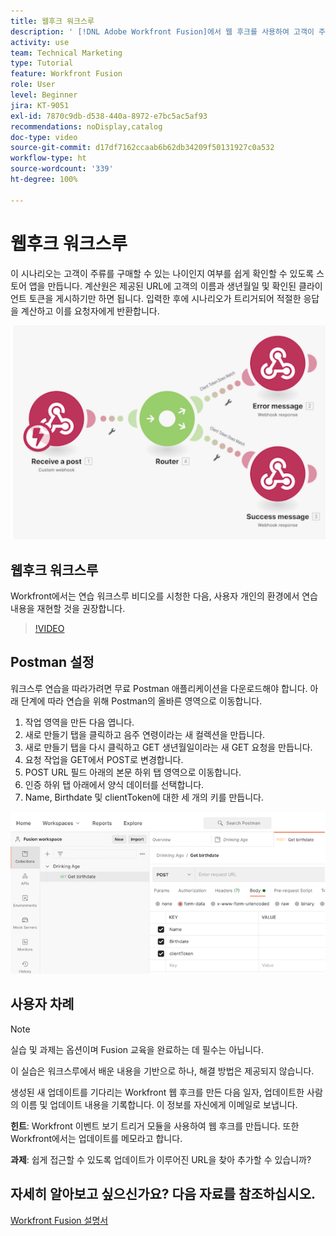 ```yaml
---
title: 웹후크 워크스루
description: ' [!DNL Adobe Workfront Fusion]에서 웹 후크를 사용하여 고객이 주류를 구매할 수 있는 연령인지 판단하는 앱을 만드는 방법을 알아봅니다.'
activity: use
team: Technical Marketing
type: Tutorial
feature: Workfront Fusion
role: User
level: Beginner
jira: KT-9051
exl-id: 7870c9db-d538-440a-8972-e7bc5ac5af93
recommendations: noDisplay,catalog
doc-type: video
source-git-commit: d17df7162ccaab6b62db34209f50131927c0a532
workflow-type: ht
source-wordcount: '339'
ht-degree: 100%

---
```


# 웹후크 워크스루

이 시나리오는 고객이 주류를 구매할 수 있는 나이인지 여부를 쉽게 확인할 수 있도록 스토어 앱을 만듭니다. 계산원은 제공된 URL에 고객의 이름과 생년월일 및 확인된 클라이언트 토큰을 게시하기만 하면 됩니다. 입력한 후에 시나리오가 트리거되어 적절한 응답을 계산하고 이를 요청자에게 반환합니다.

![전환 모듈을 사용하는 이미지](assets/beyond-basic-modules-5.png)

## 웹후크 워크스루

Workfront에서는 연습 워크스루 비디오를 시청한 다음, 사용자 개인의 환경에서 연습 내용을 재현할 것을 권장합니다.

>[!VIDEO](https://video.tv.adobe.com/v/3417948/?quality=12&learn=on&enablevpops&captions=kor)


## Postman 설정

워크스루 연습을 따라가려면 무료 Postman 애플리케이션을 다운로드해야 합니다. 아래 단계에 따라 연습을 위해 Postman의 올바른 영역으로 이동합니다.

1. 작업 영역을 만든 다음 엽니다.
1. 새로 만들기 탭을 클릭하고 음주 연령이라는 새 컬렉션을 만듭니다.
1. 새로 만들기 탭을 다시 클릭하고 GET 생년월일이라는 새 GET 요청을 만듭니다.
1. 요청 작업을 GET에서 POST로 변경합니다.
1. POST URL 필드 아래의 본문 하위 탭 영역으로 이동합니다.
1. 인증 하위 탭 아래에서 양식 데이터를 선택합니다.
1. Name, Birthdate 및 clientToken에 대한 세 개의 키를 만듭니다.

![전환 모듈을 사용하는 이미지](assets/beyond-basic-modules-6.png)

## 사용자 차례

>[!NOTE]
>
>실습 및 과제는 옵션이며 Fusion 교육을 완료하는 데 필수는 아닙니다.

이 실습은 워크스루에서 배운 내용을 기반으로 하나, 해결 방법은 제공되지 않습니다.

생성된 새 업데이트를 기다리는 Workfront 웹 후크를 만든 다음 일자, 업데이트한 사람의 이름 및 업데이트 내용을 기록합니다. 이 정보를 자신에게 이메일로 보냅니다.

**힌트**: Workfront 이벤트 보기 트리거 모듈을 사용하여 웹 후크를 만듭니다. 또한 Workfront에서는 업데이트를 메모라고 합니다.

**과제**: 쉽게 접근할 수 있도록 업데이트가 이루어진 URL을 찾아 추가할 수 있습니까?


## 자세히 알아보고 싶으신가요? 다음 자료를 참조하십시오.

[Workfront Fusion 설명서](https://experienceleague.adobe.com/docs/workfront/using/adobe-workfront-fusion/workfront-fusion-2.html?lang=ko-KR)
